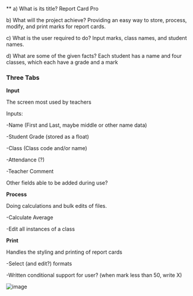 **
 a) What is its title?
 Report Card Pro
 
 b) What will the project achieve?
Providing an easy way to store, process, modify, and print marks for report cards.

c) What is the user required to do?
Input marks, class names, and student names.

d) What are some of the given facts?
Each student has a name and four classes, which each have a grade and a mark

### Three Tabs

**Input**

The screen most used by teachers


Inputs:

-Name (First and Last, maybe middle or other name data)

-Student Grade (stored as a float)

-Class (Class code and/or name)

-Attendance (?)

-Teacher Comment


Other fields able to be added during use?

**Process**

Doing calculations and bulk edits of files.


-Calculate Average

-Edit all instances of a class

**Print**

Handles the styling and printing of report cards

-Select (and edit?) formats

-Written conditional support for user? (when mark less than 50, write X)

![image](https://user-images.githubusercontent.com/106386185/170998110-5ff3b5ec-bcdb-43bc-937d-3804c8e392f0.png)


